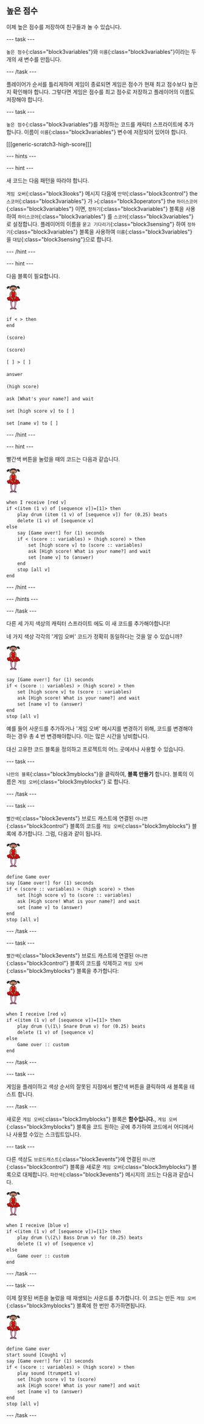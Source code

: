 ## 높은 점수

이제 높은 점수를 저장하여 친구들과 놀 수 있습니다.

\--- task \---

`높은 점수`{:class="block3variables"}와 `이름`{:class="block3variables"}이라는 두 개의 새 변수를 만듭니다.

\--- /task \---

플레이어가 순서를 틀리게하여 게임이 종료되면 게임은 점수가 현재 최고 점수보다 높은지 확인해야 합니다. 그렇다면 게임은 점수를 최고 점수로 저장하고 플레이어의 이름도 저장해야 합니다.

\--- task \---

`높은 점수`{:class="block3variables"}를 저장하는 코드를 캐릭터 스프라이트에 추가합니다. 이름이 `이름`{:class="block3variables"} 변수에 저장되어 있어야 합니다.

[[[generic-scratch3-high-score]]]

\--- hints \---

\--- hint \---

새 코드는 다음 패턴을 따라야 합니다.

`게임 오버`{:class="block3looks"} 메시지 다음에 `만약`{:class="block3control"} the `스코어`{:class="block3variables"} 가 `>`{:class="block3operators"} the `하이스코어`{:class="block3variables"} 이면, `정하기`{:class="block3variables"} 블록을 사용하여 `하이스코어`{:class="block3variables"} 를 `스코어`{:class="block3variables"}로 설정합니다. 플레이어의 이름을 `묻고 기다리기`{:class="block3sensing"} 하여 `정하기`{:class="block3variables"} 블록을 사용하여 `이름`{:class="block3variables"} 을 `대답`{:class="block3sensing"}으로 합니다.

\--- /hint \---

\--- hint \---

다음 블록이 필요합니다.

![발레리나](images/ballerina.png)

```blocks3
if < > then
end

(score)

(score)

[ ] > [ ]

answer

(high score)

ask [What's your name?] and wait

set [high score v] to [ ] 

set [name v] to [ ] 
```

\--- /hint \---

\--- hint \---

빨간색 버튼을 눌렀을 때의 코드는 다음과 같습니다.

![발레리나](images/ballerina.png)

```blocks3
when I receive [red v]
if <(item (1 v) of [sequence v])=[1]> then
    play drum (item (1 v) of [sequence v]) for (0.25) beats
    delete (1 v) of [sequence v]
else
    say [Game over!] for (1) seconds
    if < (score :: variables) > (high score) > then
        set [high score v] to (score :: variables)
        ask [High score! What is your name?] and wait
        set [name v] to (answer)
    end
    stop [all v]
end
```

\--- /hint \---

\--- /hints \---

\--- /task \---

다른 세 가지 색상의 캐릭터 스프라이트 에도 이 새 코드를 추가해야합니다!

네 가지 색상 각각의 '게임 오버' 코드가 정확히 동일하다는 것을 알 수 있습니까?

![발레리나](images/ballerina.png)

```blocks3
say [Game over!] for (1) seconds
if < (score :: variables) > (high score) > then
    set [high score v] to (score :: variables)
    ask [High score! What is your name?] and wait
    set [name v] to (answer)
end
stop [all v]
```

예를 들어 사운드를 추가하거나 '게임 오버' 메시지를 변경하기 위해, 코드를 변경해야 하는 경우 총 4 번 변경해야합니다. 이는 많은 시간을 낭비합니다.

대신 고유한 코드 블록을 정의하고 프로젝트의 어느 곳에서나 사용할 수 있습니다.

\--- task \---

`나만의 블록`{:class="block3myblocks"}을 클릭하여, **블록 만들기** 합니다. 블록의 이름은 `게임 오버`{:class="block3myblocks"} 로 합니다.

\--- /task \---

\--- task \---

`빨간색`{:class="block3events"} 브로드 캐스트에 연결된 `아니면`{:class="block3control"} 블록의 코드를 `게임 오버`{:class="block3myblocks"} 블록에 추가합니다. 그럼, 다음과 같이 됩니다.

![발레리나](images/ballerina.png)

```blocks3
define Game over
say [Game over!] for (1) seconds
if < (score :: variables) > (high score) > then
    set [high score v] to (score :: variables)
    ask [High score! What is your name?] and wait
    set [name v] to (answer)
end
stop [all v]
```

\--- /task \---

\--- task \---

`빨간색`{:class="block3events"} 브로드 캐스트에 연결된 `아니면`{:class="block3control"} 블록의 코드를 삭제하고 `게임 오버`{:class="block3myblocks"} 블록을 추가합니다:

![발레리나](images/ballerina.png)

```blocks3
when I receive [red v]
if <(item (1 v) of [sequence v])=[1]> then
    play drum (\(1\) Snare Drum v) for (0.25) beats
    delete (1 v) of [sequence v]
else
    Game over :: custom
end
```

\--- /task \---

\--- task \---

게임을 플레이하고 색상 순서의 잘못된 지점에서 빨간색 버튼을 클릭하여 새 블록을 테스트 합니다.

\--- /task \---

새로운 `게임 오버`{:class="block3myblocks"} 블록은 **함수입니다.**, `게임 오버`{:class="block3myblocks"} 블록을 코드 원하는 곳에 추가하여 코드에서 어디에서나 사용할 수있는 스크립트입니다.

\--- task \---

다른 색상도 `브로드캐스트`{:class="block3events"}에 연결된 `아니면`{:class="block3control"} 블록을 새로운 `게임 오버`{:class="block3myblocks"} 블록으로 대체합니다. `파란색`{:class="block3events"} 메시지의 코드는 다음과 같습니다.

![발레리나](images/ballerina.png)

```blocks3
when I receive [blue v]
if <(item (1 v) of [sequence v])=[1]> then
    play drum (\(2\) Bass Drum v) for (0.25) beats
    delete (1 v) of [sequence v]
else
    Game over :: custom
end
```

\--- /task \---

\--- task \---

이제 잘못된 버튼을 눌렀을 때 재생되는 사운드를 추가합니다. 이 코드는 만든 `게임 오버`{:class="block3myblocks"} 블록에 한 번만 추가하면됩니다.

![발레리나](images/ballerina.png)

```blocks3
define Game over
start sound [Cough1 v]
say [Game over!] for (1) seconds
if < (score :: variables) > (high score) > then
    play sound (trumpet1 v)
    set [high score v] to (score)
    ask [High score! What is your name?] and wait
    set [name v] to (answer)
end
stop [all v]
```

\--- /task \---